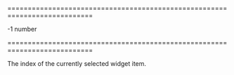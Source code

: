 <!--**
/*-------------------------------------------
    Auto-generated file. Do not modify.
-------------------------------------------

**-->
===========================================================================
<!--default-->-1<!--/default-->
<!--type-->number<!--/type-->
===========================================================================

<!--shortDescription-->
The index of the currently selected widget item.
<!--/shortDescription-->

<!--fullDescription-->

<!--/fullDescription-->